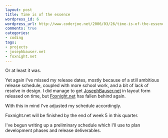 ```yaml
--- 
layout: post
title: Time is of the essence
wordpress_id: 6
wordpress_url: http://www.coderjoe.net/2006/03/26/time-is-of-the-essence/
comments: true
categories: 
- coding
tags: 
- projects
- josephbauser.net
- foxnight.net
---
```


Or at least it was. 

Yet again I've missed my release dates, mostly because of a still ambitious release schedule, coupled with more school work, and a bit of lack of resolve in design. I did manage to get [JosephBauser.net](http://www.josephbauser.net "JosephBauser.net") in layout form released on time, but [Foxnight.net](http://www.foxnight.net "Foxnight.net") has fallen behind again. 

With this in mind I've adjusted my schedule accordingly. 

Foxnight.net will be finished by the end of week 5 in this quarter. 

I've begun writing up a preliminary schedule which I'll use to plan development phases and release deliverables.

